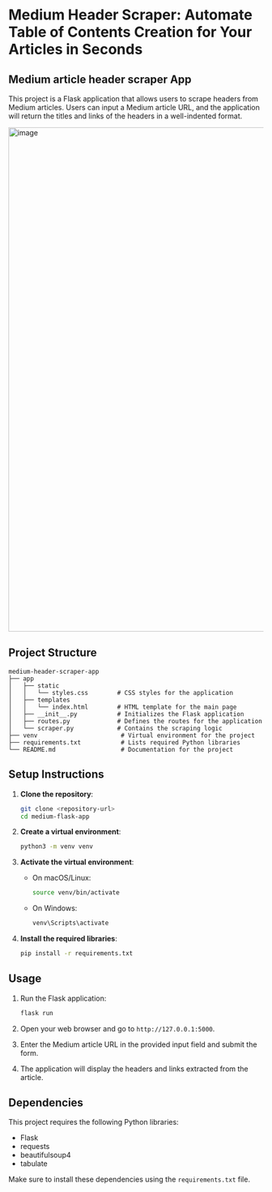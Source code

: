 # Medium Header Scraper: Automate Table of Contents Creation for Your Articles in Seconds
## Medium article header scraper App

This project is a Flask application that allows users to scrape headers from Medium articles. Users can input a Medium article URL, and the application will return the titles and links of the headers in a well-indented format.

<img width="995" alt="image" src="https://github.com/user-attachments/assets/6eca5ac5-b98a-4ec3-ac10-483cd31154ef" />


## Project Structure

```
medium-header-scraper-app
├── app
│   ├── static
│   │   └── styles.css        # CSS styles for the application
│   ├── templates
│   │   └── index.html        # HTML template for the main page
│   ├── __init__.py           # Initializes the Flask application
│   ├── routes.py             # Defines the routes for the application
│   └── scraper.py            # Contains the scraping logic
├── venv                       # Virtual environment for the project
├── requirements.txt           # Lists required Python libraries
└── README.md                  # Documentation for the project
```

## Setup Instructions

1. **Clone the repository**:
   ```bash
   git clone <repository-url>
   cd medium-flask-app
   ```

2. **Create a virtual environment**:
   ```bash
   python3 -m venv venv
   ```

3. **Activate the virtual environment**:
   - On macOS/Linux:
     ```bash
     source venv/bin/activate
     ```
   - On Windows:
     ```bash
     venv\Scripts\activate
     ```

4. **Install the required libraries**:
   ```bash
   pip install -r requirements.txt
   ```

## Usage

1. Run the Flask application:
   ```bash
   flask run
   ```

2. Open your web browser and go to `http://127.0.0.1:5000`.

3. Enter the Medium article URL in the provided input field and submit the form.

4. The application will display the headers and links extracted from the article.

## Dependencies

This project requires the following Python libraries:

- Flask
- requests
- beautifulsoup4
- tabulate

Make sure to install these dependencies using the `requirements.txt` file.
